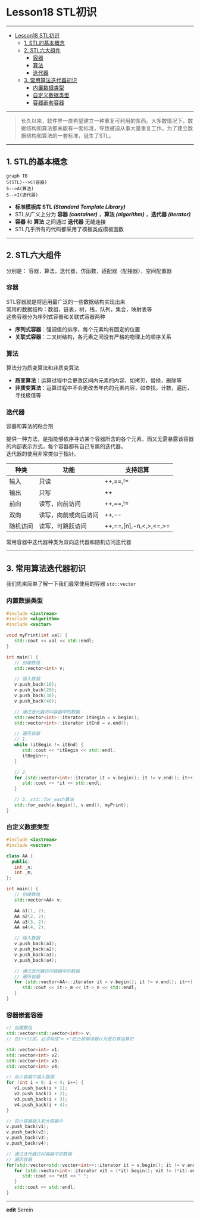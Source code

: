 # Lesson18 STL初识

---
- [Lesson18 STL初识](#lesson18-stl初识)
  - [1. STL的基本概念](#1-stl的基本概念)
  - [2. STL六大组件](#2-stl六大组件)
    - [容器](#容器)
    - [算法](#算法)
    - [迭代器](#迭代器)
  - [3. 常用算法迭代器初识](#3-常用算法迭代器初识)
    - [内置数据类型](#内置数据类型)
    - [自定义数据类型](#自定义数据类型)
    - [容器嵌套容器](#容器嵌套容器)

---
>长久以来，软件界一直希望建立一种重复可利用的东西。大多数情况下，数据结构和算法都未能有一套标准，导致被迫从事大量重复工作。为了建立数据结构和算法的一套标准，诞生了STL。

---
## 1. STL的基本概念
```mermaid
graph TB
S(STL)-->C(容器)
S-->A(算法)
S-->I(迭代器)
```
* **标准模板库 STL *(Standard Template Library)*** 
* STL从广义上分为 **容器 *(container)*** ，**算法 *(algorithm)*** ，**迭代器 *(iterator)***
* **容器** 和 **算法** 之间通过 **迭代器** 无缝连接  
* STL几乎所有的代码都采用了模板类或模板函数

---
## 2. STL六大组件
分别是： 容器，算法，迭代器，仿函数，适配器（配接器），空间配置器

### 容器
STL容器就是将运用最广泛的一些数据结构实现出来  
常用的数据结构：数组，链表，树，栈，队列，集合，映射表等  
这些容器分为序列式容器和关联式容器两种

* **序列式容器**：强调值的排序，每个元素均有固定的位置
* **关联式容器**：二叉树结构，各元素之间没有严格的物理上的顺序关系

### 算法
算法分为质变算法和非质变算法

* **质变算法**：运算过程中会更改区间内元素的内容，如拷贝，替换，删除等
* **非质变算法**：运算过程中不会更改去年内的元素内容，如查找，计数，遍历，寻找极值等

### 迭代器
容器和算法的粘合剂

提供一种方法，是指能够依序寻访某个容器所含的各个元素，而又无需暴露该容器的内部表示方式，每个容器都有自己专属的迭代器。  
迭代器的使用非常类似于指针。

| 种类     | 功能                 | 支持运算               |
| -------- | -------------------- | ---------------------- |
| 输入     | 只读                 | ++,==,!=               |
| 输出     | 只写                 | ++                     |
| 前向     | 读写，向前访问       | ++,==,!=               |
| 双向     | 读写，向前或向后访问 | ++,--                  |
| 随机访问 | 读写，可跳跃访问     | ++,==,[n],-n,<,>,<=,>= |

常用容器中迭代器种类为双向迭代器和随机访问迭代器

---
## 3. 常用算法迭代器初识
我们先来简单了解一下我们最常使用的容器 `std::vector`

### 内置数据类型
```cpp
#include <iostream>
#include <algorithm>
#include <vector>

void myPrint(int val) {
   std::cout << val << std::endl;
}

int main() {
   // 创建数组
   std::vector<int> v;

   // 插入数据
   v.push_back(10);
   v.push_back(20);
   v.push_back(30);
   v.push_back(40);

   // 通过迭代器访问容器中的数据
   std::vector<int>::iterator itBegin = v.begin();
   std::vector<int>::iterator itEnd = v.end();

   // 遍历容器
   // 1.
   while (itBegin != itEnd) {
      std::cout << *itBegin << std::endl;
      itBegin++;
   }

   // 2.
   for (std::vector<int>::iterator it = v.begin(); it != v.end(); it++) {
      std::cout << *it << std::endl;
   }

   // 3. std::for_each算法
   std::for_each(v.begin(), v.end(), myPrint);
}
```
### 自定义数据类型
```cpp
#include <iostream>
#include <vector>

class AA {
  public:
   int _n;
   int _m;
};

int main() {
   // 创建数组
   std::vector<AA> v;

   AA a1(1, 2);
   AA a2(2, 2);
   AA a3(3, 2);
   AA a4(4, 2);

   // 插入数据
   v.push_back(a1);
   v.push_back(a2);
   v.push_back(a3);
   v.push_back(a4);

   // 通过迭代器访问容器中的数据
   // 遍历容器
   for (std::vector<AA>::iterator it = v.begin(); it != v.end(); it++) {
      std::cout << it->_m << it->_n << std::endl;
   }
}
```
### 容器嵌套容器
```cpp
// 创建数组
std::vector<std::vector<int>> v;
// 在C++11前，必须写成"> >"防止被编译器认为是右移运算符

std::vector<int> v1;
std::vector<int> v2;
std::vector<int> v3;
std::vector<int> v4;

// 向小容器中插入数据
for (int i = 0; i < 4; i++) {
   v1.push_back(i + 1);
   v2.push_back(i + 2);
   v3.push_back(i + 3);
   v4.push_back(i + 4);
}

// 将小容器插入到大容器中
v.push_back(v1);
v.push_back(v2);
v.push_back(v3);
v.push_back(v4);

// 通过迭代器访问容器中的数据
// 遍历容器
for(std::vector<std::vector<int>>::iterator it = v.begin(); it != v.end(); it++) {
   for (std::vector<int>::iterator vit = (*it).begin(); vit != (*it).end(); vit++) {
      std::cout << *vit << " ";
   }
   std::cout << std::endl;
}
```

---
**edit** Serein

